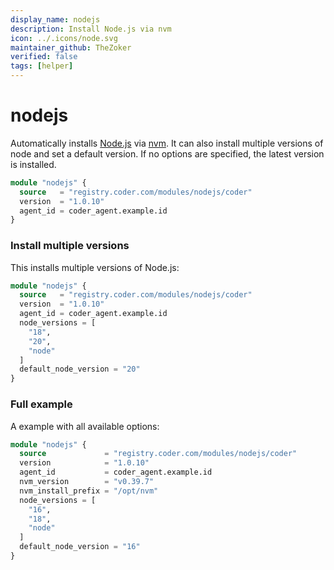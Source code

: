 ```yaml
---
display_name: nodejs
description: Install Node.js via nvm
icon: ../.icons/node.svg
maintainer_github: TheZoker
verified: false
tags: [helper]
---
```


# nodejs

Automatically installs [Node.js](https://github.com/nodejs/node) via [nvm](https://github.com/nvm-sh/nvm). It can also install multiple versions of node and set a default version. If no options are specified, the latest version is installed.

```tf
module "nodejs" {
  source   = "registry.coder.com/modules/nodejs/coder"
  version  = "1.0.10"
  agent_id = coder_agent.example.id
}
```

### Install multiple versions

This installs multiple versions of Node.js:

```tf
module "nodejs" {
  source   = "registry.coder.com/modules/nodejs/coder"
  version  = "1.0.10"
  agent_id = coder_agent.example.id
  node_versions = [
    "18",
    "20",
    "node"
  ]
  default_node_version = "20"
}
```

### Full example

A example with all available options:

```tf
module "nodejs" {
  source             = "registry.coder.com/modules/nodejs/coder"
  version            = "1.0.10"
  agent_id           = coder_agent.example.id
  nvm_version        = "v0.39.7"
  nvm_install_prefix = "/opt/nvm"
  node_versions = [
    "16",
    "18",
    "node"
  ]
  default_node_version = "16"
}
```
